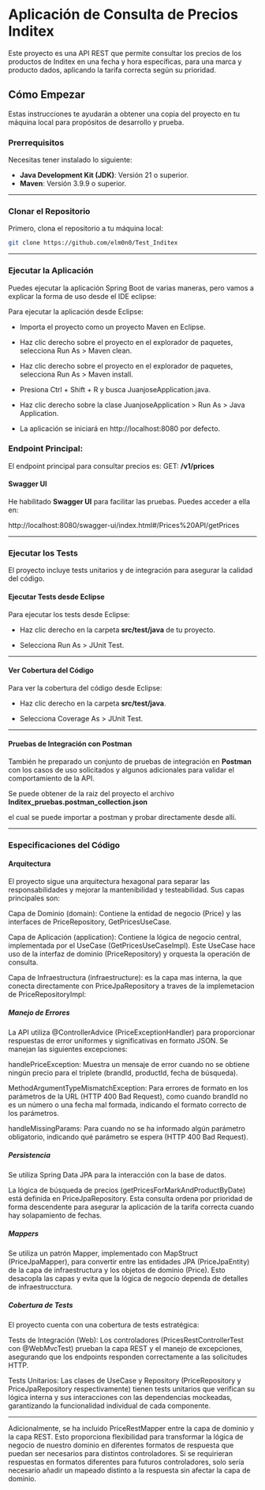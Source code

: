 # **Aplicación de Consulta de Precios Inditex**

Este proyecto es una API REST que permite consultar los precios de los productos de Inditex en una fecha y hora específicas, para una marca y producto dados, aplicando la tarifa correcta según su prioridad.

## **Cómo Empezar**

Estas instrucciones te ayudarán a obtener una copia del proyecto en tu máquina local para propósitos de desarrollo y prueba.

### **Prerrequisitos**

Necesitas tener instalado lo siguiente:

* **Java Development Kit (JDK)**: Versión 21 o superior.
* **Maven**: Versión 3.9.9 o superior.

---

### **Clonar el Repositorio**

Primero, clona el repositorio a tu máquina local:

```bash
git clone https://github.com/elm0n0/Test_Inditex
```
---
### **Ejecutar la Aplicación**
Puedes ejecutar la aplicación Spring Boot de varias maneras, pero vamos a explicar la forma de uso desde el IDE eclipse:

Para ejecutar la aplicación desde Eclipse:

* Importa el proyecto como un proyecto Maven en Eclipse.

* Haz clic derecho sobre el proyecto en el explorador de paquetes, selecciona Run As > Maven clean.

* Haz clic derecho sobre el proyecto en el explorador de paquetes, selecciona Run As > Maven install.

* Presiona Ctrl + Shift + R y busca JuanjoseApplication.java.

* Haz clic derecho sobre la clase JuanjoseApplication > Run As > Java Application.

* La aplicación se iniciará en http://localhost:8080 por defecto.

### Endpoint Principal:

El endpoint principal para consultar precios es: GET: **/v1/prices**

#### **Swagger UI**
He habilitado **Swagger UI** para facilitar las pruebas. Puedes acceder a ella en:

http://localhost:8080/swagger-ui/index.html#/Prices%20API/getPrices

---

### **Ejecutar los Tests**
El proyecto incluye tests unitarios y de integración para asegurar la calidad del código.

#### **Ejecutar Tests desde Eclipse**
Para ejecutar los tests desde Eclipse:

* Haz clic derecho en la carpeta **src/test/java** de tu proyecto.

* Selecciona Run As > JUnit Test.
---
#### **Ver Cobertura del Código**
Para ver la cobertura del código desde Eclipse:

* Haz clic derecho en la carpeta **src/test/java**.

* Selecciona Coverage As > JUnit Test.
---
#### **Pruebas de Integración con Postman**
También he preparado un conjunto de pruebas de integración en **Postman** con los casos de uso solicitados y algunos adicionales para validar el comportamiento de la API.

Se puede obtener de la raiz del proyecto el archivo **Inditex_pruebas.postman_collection.json**

el cual se puede importar a postman y probar directamente desde allí.

---
### **Especificaciones del Código**
#### Arquitectura
El proyecto sigue una arquitectura hexagonal para separar las responsabilidades y mejorar la mantenibilidad y testeabilidad. Sus capas principales son:

Capa de Dominio (domain): Contiene la entidad de negocio (Price) y las interfaces de PriceRepository, GetPricesUseCase.

Capa de Aplicación (application): Contiene la lógica de negocio central, implementada por el UseCase (GetPricesUseCaseImpl). Este UseCase hace uso de la interfaz de dominio (PriceRepository) y orquesta la operación de consulta.

Capa de Infraestructura (infraestructure): es la capa mas interna, la que conecta directamente con PriceJpaRepository a traves de la implemetacion de PriceRepositoryImpl:

##### **Manejo de Errores**
La API utiliza @ControllerAdvice (PriceExceptionHandler) para proporcionar respuestas de error uniformes y significativas en formato JSON. Se manejan las siguientes excepciones:

handlePriceException: Muestra un mensaje de error cuando no se obtiene ningún precio para el triplete (brandId, productId, fecha de búsqueda).

MethodArgumentTypeMismatchException: Para errores de formato en los parámetros de la URL (HTTP 400 Bad Request), como cuando brandId no es un número o una fecha mal formada, indicando el formato correcto de los parámetros.

handleMissingParams: Para cuando no se ha informado algún parámetro obligatorio, indicando qué parámetro se espera (HTTP 400 Bad Request).

##### **Persistencia**
Se utiliza Spring Data JPA para la interacción con la base de datos.

La lógica de búsqueda de precios (getPricesForMarkAndProductByDate) está definida en PriceJpaRepository. Esta consulta ordena por prioridad de forma descendente para asegurar la aplicación de la tarifa correcta cuando hay solapamiento de fechas.

##### **Mappers**
Se utiliza un patrón Mapper, implementado con MapStruct (PriceJpaMapper), para convertir entre las entidades JPA (PriceJpaEntity) de la capa de infraestructura y los objetos de dominio (Price). Esto desacopla las capas y evita que la lógica de negocio dependa de detalles de infraestrucctura.

##### **Cobertura de Tests**
El proyecto cuenta con una cobertura de tests estratégica:

Tests de Integración (Web): Los controladores (PricesRestControllerTest con @WebMvcTest) prueban la capa REST y el manejo de excepciones, asegurando que los endpoints responden correctamente a las solicitudes HTTP.

Tests Unitarios: Las clases de UseCase y Repository (PriceRepository y PriceJpaRepository respectivamente) tienen tests unitarios que verifican su lógica interna y sus interacciones con las dependencias mockeadas, garantizando la funcionalidad individual de cada componente.

---
Adicionalmente, se ha incluido PriceRestMapper entre la capa de dominio y la capa REST. Esto proporciona flexibilidad para transformar la lógica de negocio de nuestro dominio en diferentes formatos de respuesta que puedan ser necesarios para distintos controladores. Si se requirieran respuestas en formatos diferentes para futuros controladores, solo sería necesario añadir un mapeado distinto a la respuesta sin afectar la capa de dominio.
